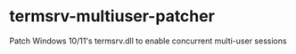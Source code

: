 # termsrv-multiuser-patcher
Patch Windows 10/11's termsrv.dll to enable concurrent multi-user sessions

